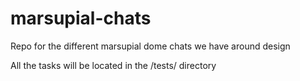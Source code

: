 # marsupial-chats
Repo for the different marsupial dome chats we have around design

All the tasks will be located in the /tests/ directory
